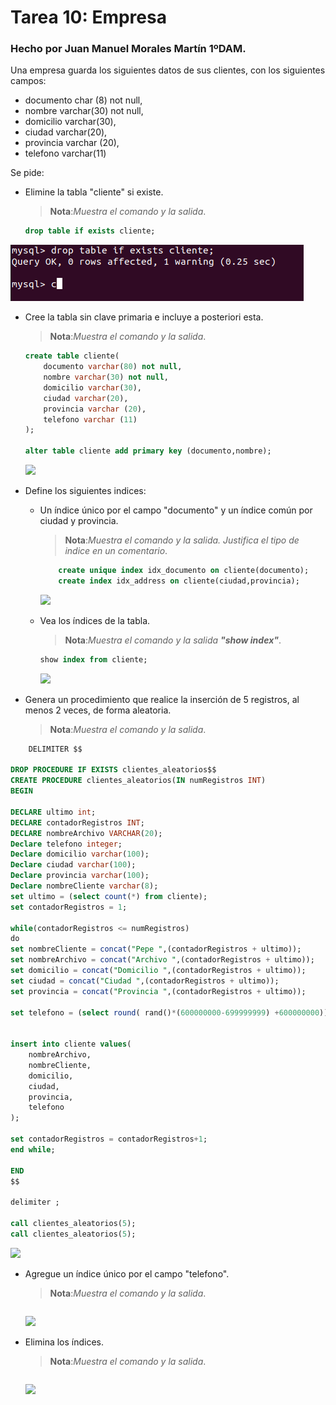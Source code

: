 # Tarea 10: Empresa

### Hecho por Juan Manuel Morales Martín 1ºDAM.  



Una empresa guarda los siguientes datos de sus clientes, con los siguientes campos:
- documento char (8) not null,
- nombre varchar(30) not null,
- domicilio varchar(30),
- ciudad varchar(20),
- provincia varchar (20),
- telefono varchar(11)



Se pide: 
- Elimine la tabla "cliente" si existe. 
    >__Nota__:_Muestra el comando y la salida_.  

    ```sql
    drop table if exists cliente;
    ```
 <img src="https://github.com/JuanManuelMM/Base-Datos/blob/main/Tareas/TareaMysql/Tarea10/img/img1.png"/>



- Cree la tabla sin clave primaria e incluye a posteriori esta.
    >__Nota__:_Muestra el comando y la salida_. 
    
    ```sql
    create table cliente( 
        documento varchar(80) not null, 
        nombre varchar(30) not null, 
        domicilio varchar(30), 
        ciudad varchar(20), 
        provincia varchar (20), 
        telefono varchar (11) 
    );
    
    alter table cliente add primary key (documento,nombre);
    ```  
    
    <img src="https://github.com/JuanManuelMM/Base-Datos/blob/main/Tareas/TareaMysql/Tarea10/img/img2.png"/>

- Define los siguientes indices:
   - Un índice único por el campo "documento" y un índice común por ciudad y provincia.
        >__Nota__:_Muestra el comando y la salida. Justifica el tipo de indice en un comentario_. 


        ```sql
            create unique index idx_documento on cliente(documento);
            create index idx_address on cliente(ciudad,provincia);
        ```  
        
        <img src="https://github.com/JuanManuelMM/Base-Datos/blob/main/Tareas/TareaMysql/Tarea10/img/img3.png"/>


   - Vea los índices de la tabla.
        >__Nota__:_Muestra el comando y la salida __"show index"___.

        ```sql
        show index from cliente;
        ```  
        
        <img src="https://github.com/JuanManuelMM/Base-Datos/blob/main/Tareas/TareaMysql/Tarea10/img/img4.png"/>
        
- Genera un procedimiento que realice la inserción de 5 registros, al menos 2 veces, de forma aleatoria.
    >__Nota__:_Muestra el comando y la salida_.

```sql
    DELIMITER $$

DROP PROCEDURE IF EXISTS clientes_aleatorios$$
CREATE PROCEDURE clientes_aleatorios(IN numRegistros INT)
BEGIN

DECLARE ultimo int;
DECLARE contadorRegistros INT;
DECLARE nombreArchivo VARCHAR(20);
Declare telefono integer;
Declare domicilio varchar(100);
Declare ciudad varchar(100);
Declare provincia varchar(100);
Declare nombreCliente varchar(8);
set ultimo = (select count(*) from cliente);
set contadorRegistros = 1;

while(contadorRegistros <= numRegistros)
do
set nombreCliente = concat("Pepe ",(contadorRegistros + ultimo));
set nombreArchivo = concat("Archivo ",(contadorRegistros + ultimo));
set domicilio = concat("Domicilio ",(contadorRegistros + ultimo));
set ciudad = concat("Ciudad ",(contadorRegistros + ultimo));
set provincia = concat("Provincia ",(contadorRegistros + ultimo));

set telefono = (select round( rand()*(600000000-699999999) +600000000));


insert into cliente values(
	nombreArchivo,
	nombreCliente,
    domicilio,
    ciudad,
    provincia,
    telefono
);

set contadorRegistros = contadorRegistros+1;
end while;

END
$$

delimiter ;

call clientes_aleatorios(5);
call clientes_aleatorios(5);
```  
    
<img src="https://github.com/JuanManuelMM/Base-Datos/blob/main/Tareas/TareaMysql/Tarea10/img/img5.png"/>
      
- Agregue un índice único por el campo "telefono".
    >__Nota__:_Muestra el comando y la salida_.
    
    ```sql
    ```  
    
    <img src="https://github.com/JuanManuelMM/Base-Datos/blob/main/Tareas/TareaMysql/Tarea10/img/img6.png"/>
      
      
- Elimina los índices.
    >__Nota__:_Muestra el comando y la salida_.
    ```sql
    ```  
    
    <img src="https://github.com/JuanManuelMM/Base-Datos/blob/main/Tareas/TareaMysql/Tarea10/img/img7.png"/>
